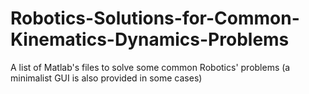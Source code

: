 # Robotics-Solutions-for-Common-Kinematics-Dynamics-Problems
A list of Matlab's files to solve some common Robotics' problems (a minimalist GUI is also provided in some cases) 
